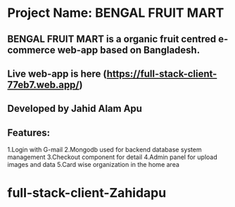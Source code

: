 # Project Name: BENGAL FRUIT MART
## BENGAL FRUIT MART is a organic fruit centred e-commerce web-app based on Bangladesh.


## Live web-app is here (https://full-stack-client-77eb7.web.app/)

## Developed by Jahid Alam Apu
## Features:
1.Login with G-mail 
2.Mongodb used for backend database system management
3.Checkout component for detail
4.Admin panel for upload images and data
5.Card wise organization in the home area

# full-stack-client-Zahidapu
